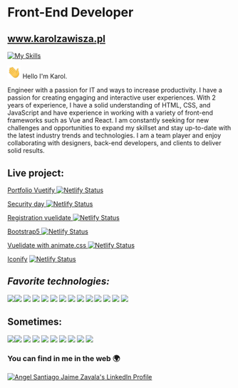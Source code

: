 # Front-End Developer
##  www.karolzawisza.pl
[![My Skills](https://skillicons.dev/icons?i=js,html,css,vue,nuxtjs,sass,vite,vscode,linux,raspberrypi)](https://skillicons.dev)

  <img src="https://github.com/ABSphreak/ABSphreak/blob/master/gifs/Hi.gif" width="30px"></h2> Hello I'm Karol.
  
Engineer with a passion for IT and ways to increase productivity.
 I have a passion for creating engaging and interactive user experiences. With 2 years of experience, I have a solid understanding of HTML, CSS, and JavaScript and have experience in working with a variety of front-end frameworks such as Vue and React. I am constantly seeking for new challenges and opportunities to expand my skillset and stay up-to-date with the latest industry trends and technologies. I am a team player and enjoy collaborating with designers, back-end developers, and clients to deliver
solid  results.



<!-- ## To recruiters

I am currently looking for an FE position job with Vue technology.
If you are interested in cooperation, please contact me via linkedin.
If you need information about my skills, I'd be happy to do any task and put it in my repo and online.
Let me know if you want a project with other libraries. It will be ready in few days. :-) -->

## Live project:

[Portfolio Vuetify ](https://zawiszakarol.netlify.app/ "portfolio website")[![Netlify Status](https://api.netlify.com/api/v1/badges/5a20337f-3d8e-4ce0-9f1d-9a28d645d115/deploy-status)](https://app.netlify.com/sites/zawiszakarol/deploys)

[Security day ](https://securityday.netlify.app/ "portfolio website") [![Netlify Status](https://api.netlify.com/api/v1/badges/3bb775a0-31e0-47f1-9312-24295e8b331a/deploy-status)](https://app.netlify.com/sites/securityday/deploys)

[Registration vuelidate ](https://registrationvuelidate.netlify.app/ "registrationvuelidate") [![Netlify Status](https://api.netlify.com/api/v1/badges/2a671fef-350c-441c-b6f8-385bb4bcb4c6/deploy-status)](https://app.netlify.com/sites/registrationvuelidate/deploys)

[Bootstrap5 ](https://p4421.netlify.app/ "Bootstrap5") [![Netlify Status](https://api.netlify.com/api/v1/badges/2a671fef-350c-441c-b6f8-385bb4bcb4c6/deploy-status)](https://app.netlify.com/sites/registrationvuelidate/deploys)

[Vuelidate with animate.css ](https://stellar-cucurucho-892c8b.netlify.app/ "Velidate and animate.css") 
[![Netlify Status](https://api.netlify.com/api/v1/badges/15895d48-e27f-4a06-9ca7-a34933d0c0ea/deploy-status)](https://app.netlify.com/sites/stellar-cucurucho-892c8b/deploys)

[Iconify](https://show-iconify.netlify.app/ "Iconify") [![Netlify Status](https://api.netlify.com/api/v1/badges/28d52079-e9ac-40b2-b16e-e6363640e167/deploy-status)](https://app.netlify.com/sites/show-iconify/deploys)


## _Favorite technologies:_

<img src = "https://img.shields.io/badge/-HTML5-E34F26?style=for-the-badge&logo=html5&logoColor=white"><img src = "https://img.shields.io/badge/-CSS3-1572B6?style=for-the-badge&logo=css3&logoColor=white">
<img src="https://img.shields.io/badge/Vue.js-35495E?style=for-the-badge&logo=vue.js&logoColor=4FC08D">
<img src="https://img.shields.io/badge/JavaScript-323330?style=for-the-badge&logo=javascript&logoColor=F7DF1E">
<img src="https://img.shields.io/badge/-Nuxt3-3C873A?style=for-the-badge">
<img src="https://img.shields.io/badge/-Pinia-3C873A?style=for-the-badge">
<img src="https://img.shields.io/badge/-Vuex-3C873A?style=for-the-badge">
<img src="https://img.shields.io/badge/-Vuetify-0FAAFF?style=for-the-badge">
<img src="https://img.shields.io/badge/-Quasar-0FAAFF?style=for-the-badge">
<img src="https://img.shields.io/badge/-Sass-cc6699?style=for-the-badge&logo=sass&logoColor=ffffff">
<img src="https://img.shields.io/badge/-Node.js-3C873A?style=for-the-badge&logo=Node.js&logoColor=white">
<img src="http://img.shields.io/badge/-Github-000000?style=for-the-badge&logo=github&logoColor=FFFFFF">
<img src="http://img.shields.io/badge/-VS%20Code-007ACC?style=for-the-badge&logo=visual%20studio%20code&logoColor=white">
<img src="https://img.shields.io/badge/Jest-323330?style=for-the-badge&logo=Jest&logoColor=white">
## Sometimes:

<img src="https://img.shields.io/badge/Python-3776AB?style=for-the-badge&logo=python&logoColor=white"><img src="https://img.shields.io/badge/React-20232A?style=for-the-badge&logo=react&logoColor=61DAFB">
<img src="https://img.shields.io/badge/Django-092E20?style=for-the-badge&logo=django&logoColor=white">
<img src="https://img.shields.io/badge/Material--UI-0081CB?style=for-the-badge&logo=material-ui&logoColor=white">
<img src="https://img.shields.io/badge/Linux-FCC624?style=for-the-badge&logo=linux&logoColor=black">
<img src="https://img.shields.io/badge/Windows-0078D6?style=for-the-badge&logo=windows&logoColor=white">
<img src="https://img.shields.io/badge/Ubuntu-E95420?style=for-the-badge&logo=ubuntu&logoColor=white">
<img src="https://img.shields.io/badge/MySQL-00000F?style=for-the-badge&logo=mysql&logoColor=white">
<img src="https://img.shields.io/badge/Shell_Script-121011?style=for-the-badge&logo=gnu-bash&logoColor=white">
<img src="https://img.shields.io/badge/redis-%23DD0031.svg?&style=for-the-badge&logo=redis&logoColor=white">

### You can find in me in the web 🌍

<p align="left">
  <a href="https://www.linkedin.com/in/karol-zawisza/">
    <img src="https://www.vectorlogo.zone/logos/linkedin/linkedin-icon.svg" alt="Angel Santiago Jaime Zavala's LinkedIn Profile" height="30" width="30">
  </a>
</p>


